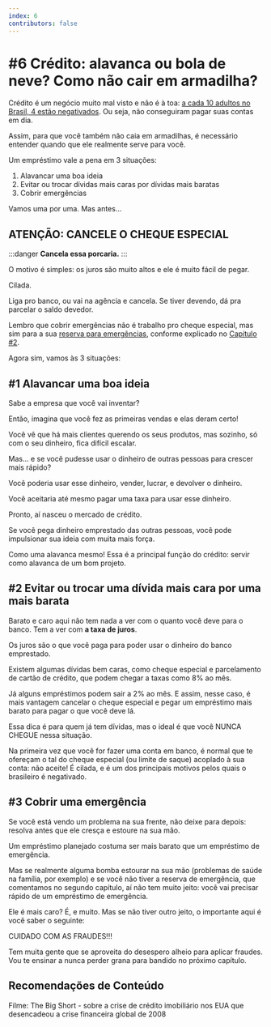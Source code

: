 ```yaml
---
index: 6
contributors: false
---
```


# #6 Crédito: alavanca ou bola de neve? Como não cair em armadilha?

Crédito é um negócio muito mal visto e não é à toa: [a cada 10 adultos no Brasil, 4 estão negativados](https://economia.uol.com.br/noticias/redacao/2019/01/15/dividas-em-atraso-calote-spc-brasil-2018.htm). Ou seja, não conseguiram pagar suas contas em dia.

Assim, para que você também não caia em armadilhas, é necessário entender quando que ele realmente serve para você.

Um empréstimo vale a pena em 3 situações:

1. Alavancar uma boa ideia
2. Evitar ou trocar dívidas mais caras por dívidas mais baratas
3. Cobrir emergências

Vamos uma por uma. Mas antes...

## ATENÇÃO: CANCELE O CHEQUE ESPECIAL

:::danger
**Cancela essa porcaria.**
:::

O motivo é simples: os juros são muito altos e ele é muito fácil de pegar.

Cilada.

Liga pro banco, ou vai na agência e cancela. Se tiver devendo, dá pra parcelar o saldo devedor.

Lembro que cobrir emergências não é trabalho pro cheque especial, mas sim para a sua [reserva para emergências](/guia/2-emergencias-como-comprar-tranquilidade), conforme explicado no [Capítulo #2](/guia/2-emergencias-como-comprar-tranquilidade).

Agora sim, vamos às 3 situações:

## #1 Alavancar uma boa ideia

Sabe a empresa que você vai inventar?

Então, imagina que você fez as primeiras vendas e elas deram certo!

Você vê que há mais clientes querendo os seus produtos, mas sozinho, só com o seu dinheiro, fica difícil escalar.

Mas… e se você pudesse usar o dinheiro de outras pessoas para crescer mais rápido?

Você poderia usar esse dinheiro, vender, lucrar, e devolver o dinheiro.

Você aceitaria até mesmo pagar uma taxa para usar esse dinheiro.

Pronto, aí nasceu o mercado de crédito.

Se você pega dinheiro emprestado das outras pessoas, você pode impulsionar sua ideia com muita mais força.

Como uma alavanca mesmo! Essa é a principal função do crédito: servir como alavanca de um bom projeto.

## #2 Evitar ou trocar uma dívida mais cara por uma mais barata

Barato e caro aqui não tem nada a ver com o quanto você deve para o banco. Tem a ver com **a taxa de juros**.

Os juros são o que você paga para poder usar o dinheiro do banco emprestado.

Existem algumas dívidas bem caras, como cheque especial e parcelamento de cartão de crédito, que podem chegar a taxas como 8% ao mês.

Já alguns empréstimos podem sair a 2% ao mês. E assim, nesse caso, é mais vantagem cancelar o cheque especial e pegar um empréstimo mais barato para pagar o que você deve lá.

Essa dica é para quem já tem dívidas, mas o ideal é que você NUNCA CHEGUE nessa situação.

Na primeira vez que você for fazer uma conta em banco, é normal que te ofereçam o tal do cheque especial (ou limite de saque) acoplado à sua conta: não aceite! É cilada, e é um dos principais motivos pelos quais o brasileiro é negativado.

## #3 Cobrir uma emergência

Se você está vendo um problema na sua frente, não deixe para depois: resolva antes que ele cresça e estoure na sua mão.

Um empréstimo planejado costuma ser mais barato que um empréstimo de emergência.

Mas se realmente alguma bomba estourar na sua mão (problemas de saúde na família, por exemplo) e se você não tiver a reserva de emergência, que comentamos no segundo capítulo, aí não tem muito jeito: você vai precisar rápido de um empréstimo de emergência.

Ele é mais caro? É, e muito. Mas se não tiver outro jeito, o importante aqui é você saber o seguinte:

CUIDADO COM AS FRAUDES!!!

Tem muita gente que se aproveita do desespero alheio para aplicar fraudes. Vou te ensinar a nunca perder grana para bandido no próximo capítulo.

## Recomendações de Conteúdo

Filme: The Big Short - sobre a crise de crédito imobiliário nos EUA que desencadeou a crise financeira global de 2008